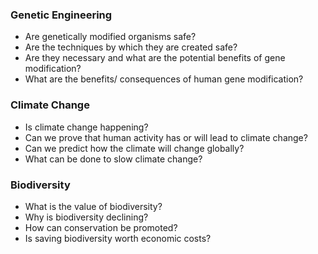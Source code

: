 ### Genetic Engineering
- Are genetically modified organisms safe?
- Are the techniques by which they are created safe?
- Are they necessary and what are the potential benefits of gene modification?
- What are the benefits/ consequences of human gene modification?
### Climate Change
- Is climate change happening?
- Can we prove that human activity has or will lead to climate change?
- Can we predict how the climate will change globally?
- What can be done to slow climate change?

### Biodiversity
- What is the value of biodiversity?
- Why is biodiversity declining?
- How can conservation be promoted?
- Is saving biodiversity worth economic costs?
